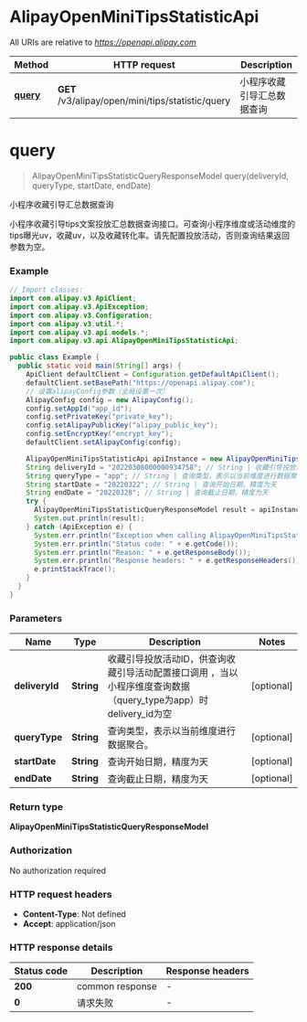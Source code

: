 # AlipayOpenMiniTipsStatisticApi

All URIs are relative to *https://openapi.alipay.com*

| Method | HTTP request | Description |
|------------- | ------------- | -------------|
| [**query**](AlipayOpenMiniTipsStatisticApi.md#query) | **GET** /v3/alipay/open/mini/tips/statistic/query | 小程序收藏引导汇总数据查询 |


<a name="query"></a>
# **query**
> AlipayOpenMiniTipsStatisticQueryResponseModel query(deliveryId, queryType, startDate, endDate)

小程序收藏引导汇总数据查询

小程序收藏引导tips文案投放汇总数据查询接口。可查询小程序维度或活动维度的tips曝光uv，收藏uv，以及收藏转化率。请先配置投放活动，否则查询结果返回参数为空。

### Example
```java
// Import classes:
import com.alipay.v3.ApiClient;
import com.alipay.v3.ApiException;
import com.alipay.v3.Configuration;
import com.alipay.v3.util.*;
import com.alipay.v3.api.models.*;
import com.alipay.v3.api.AlipayOpenMiniTipsStatisticApi;

public class Example {
  public static void main(String[] args) {
    ApiClient defaultClient = Configuration.getDefaultApiClient();
    defaultClient.setBasePath("https://openapi.alipay.com");
    // 设置alipayConfig参数（全局设置一次）
    AlipayConfig config = new AlipayConfig();
    config.setAppId("app_id");
    config.setPrivateKey("private_key");
    config.setAlipayPublicKey("alipay_public_key");
    config.setEncryptKey("encrypt_key");
    defaultClient.setAlipayConfig(config);

    AlipayOpenMiniTipsStatisticApi apiInstance = new AlipayOpenMiniTipsStatisticApi(defaultClient);
    String deliveryId = "20220308000000934758"; // String | 收藏引导投放活动ID，供查询收藏引导活动配置接口调用 ，当以小程序维度查询数据（query_type为app）时delivery_id为空
    String queryType = "app"; // String | 查询类型，表示以当前维度进行数据聚合。
    String startDate = "20220322"; // String | 查询开始日期，精度为天
    String endDate = "20220328"; // String | 查询截止日期，精度为天
    try {
      AlipayOpenMiniTipsStatisticQueryResponseModel result = apiInstance.query(deliveryId, queryType, startDate, endDate);
      System.out.println(result);
    } catch (ApiException e) {
      System.err.println("Exception when calling AlipayOpenMiniTipsStatisticApi#query");
      System.err.println("Status code: " + e.getCode());
      System.err.println("Reason: " + e.getResponseBody());
      System.err.println("Response headers: " + e.getResponseHeaders());
      e.printStackTrace();
    }
  }
}
```

### Parameters

| Name | Type | Description  | Notes |
|------------- | ------------- | ------------- | -------------|
| **deliveryId** | **String**| 收藏引导投放活动ID，供查询收藏引导活动配置接口调用 ，当以小程序维度查询数据（query_type为app）时delivery_id为空 | [optional] |
| **queryType** | **String**| 查询类型，表示以当前维度进行数据聚合。 | [optional] |
| **startDate** | **String**| 查询开始日期，精度为天 | [optional] |
| **endDate** | **String**| 查询截止日期，精度为天 | [optional] |

### Return type

**AlipayOpenMiniTipsStatisticQueryResponseModel**

### Authorization

No authorization required

### HTTP request headers

 - **Content-Type**: Not defined
 - **Accept**: application/json

### HTTP response details
| Status code | Description | Response headers |
|-------------|-------------|------------------|
| **200** | common response |  -  |
| **0** | 请求失败 |  -  |

